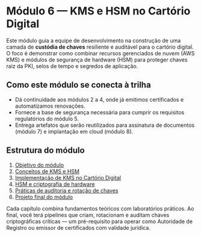 # Módulo 6 — KMS e HSM no Cartório Digital

Este módulo guia a equipe de desenvolvimento na construção de uma camada de **custódia de chaves** resiliente e auditável para o cartório digital. O foco é demonstrar como combinar recursos gerenciados de nuvem (AWS KMS) e módulos de segurança de hardware (HSM) para proteger chaves raiz da PKI, selos de tempo e segredos de aplicação.

## Como este módulo se conecta à trilha

- Dá continuidade aos módulos 2 a 4, onde já emitimos certificados e automatizamos renovações.
- Fornece a base de segurança necessária para cumprir os requisitos regulatórios do módulo 5.
- Entrega artefatos que serão reutilizados para assinatura de documentos (módulo 7) e implantação em cloud (módulo 8).

## Estrutura do módulo

1. [Objetivo do módulo](01_objetivo.md)
2. [Conceitos de KMS e HSM](02_conceitos_kms_hsm.md)
3. [Implementação de KMS no Cartório Digital](03_implementacao_kms_cartorio.md)
4. [HSM e criptografia de hardware](04_hsm_e_criptografia_hardware.md)
5. [Práticas de auditoria e rotação de chaves](05_praticas_auditoria_rotacao.md)
6. [Projeto final do módulo](06_projeto_final.md)

Cada capítulo combina fundamentos teóricos com laboratórios práticos. Ao final, você terá pipelines que criam, rotacionam e auditam chaves criptográficas críticas — um pré-requisito para operar como Autoridade de Registro ou emissor de certificados com validade jurídica.
